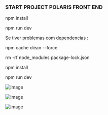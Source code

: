 ### START PROJECT POLARIS FRONT END

npm install

npm run dev

Se tiver problemas com dependencias :

npm cache clean --force

rm -rf node_modules package-lock.json

npm install

npm run dev

![image](https://github.com/user-attachments/assets/757b95e3-a3c5-4cd2-bfd0-249dc28c4476)

![image](https://github.com/user-attachments/assets/2c2830fc-fd17-4a77-9888-5f055aa8bc3b)

![image](https://github.com/user-attachments/assets/cce46436-dafc-4d3d-8307-de18354f8e0b)
